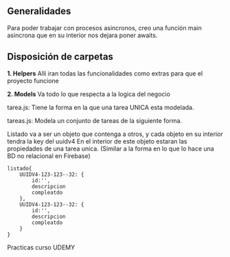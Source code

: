 ## Generalidades

Para poder trabajar con procesos asincronos, creo una función main asincrona que en su interior nos dejara poner awaits.

## Disposición de carpetas

**1. Helpers**
Alli iran todas las funcionalidades como extras para que el proyecto funcione

**2. Models**
Va todo lo que respecta a la logica del negocio

tarea.js: Tiene la forma en la que una tarea UNICA esta modelada.

tareas.js: Modela un conjunto de tareas de la siguiente forma.

Listado va a ser un objeto que contenga a otros, y cada objeto en su interior tendra la key del uuidv4
En el interior de este objeto estaran las propiedades de una tarea unica. (Similar a la forma en lo que lo hace una BD no relacional en Firebase)


```
listado{
    UUIDV4-123-123--32: {
        id:'',
        descripcion
        compleatdo
    },
    UUIDV4-123-123--32: {
        id:'',
        descripcion
        compleatdo
    }
}
```

Practicas curso UDEMY  